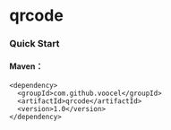 # qrcode

### Quick Start
#### Maven：


    <dependency>
      <groupId>com.github.voocel</groupId>
      <artifactId>qrcode</artifactId>
      <version>1.0</version>
    </dependency>
